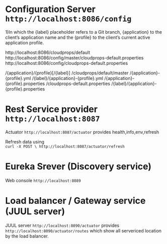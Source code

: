 # Configuration Server `http://localhost:8086/config` 

1)In which the {label} placeholder refers to a Git branch, {application} to the client’s application name and the {profile} to the client’s current active application profile.

http://localhost:8086/cloudprops/default
http://localhost:8086/config/master/cloudprops-default.properties
http://localhost:8086/config/cloudprops-default.properties

/{application}/{profile}[/{label}]
/cloudprops/default/master
/{application}-{profile}.yml
/{label}/{application}-{profile}.yml
/{application}-{profile}.properties
/cloudprops-default.properties
/{label}/{application}-{profile}.properties



# Rest Service provider `http://localhost:8087`
Actuator `http://localhost:8087/actuator` provides health,info,env,refresh

Refresh data using  
`curl -X POST \
  http://localhost:8087/actuator/refresh`
  
  
# Eureka Srever (Discovery service)
Web console `http://localhost:8089`

  
# Load balancer / Gateway service (JUUL server) 
JUUL server `http://localhost:8090/actuator` provides `http://localhost:8090/actuator/routes` which show all servericed location by the load balancer.







